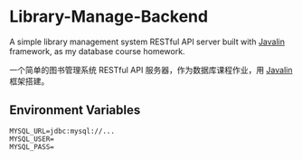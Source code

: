 # Library-Manage-Backend

A simple library management system RESTful API server built
with [Javalin](https://github.com/tipsy/javalin) framework, as my database
course homework.

一个简单的图书管理系统 RESTful API
服务器，作为数据库课程作业，用 [Javalin](https://github.com/tipsy/javalin) 框架搭建。

## Environment Variables

```dotenv
MYSQL_URL=jdbc:mysql://...
MYSQL_USER=
MYSQL_PASS=
```
